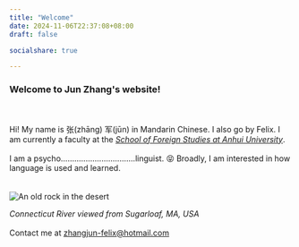 ```yaml
---
title: "Welcome"
date: 2024-11-06T22:37:08+08:00
draft: false

socialshare: true

---
```



### Welcome to Jun Zhang's website!  ### 
\
\
Hi! My name is 张(zhāng) 军(jūn) in Mandarin Chinese. I also go by Felix. I am currently a faculty at the *[School of Foreign Studies at Anhui University](http://sfs.ahu.edu.cn)*.  
\
I am a psycho.................................linguist. 😝 Broadly, I am interested in how language is used and learned.    
\
\
![An old rock in the desert](images/conriver.jpg)

*Connecticut River viewed from Sugarloaf, MA, USA*
\
\
Contact me at <zhangjun-felix@hotmail.com>

